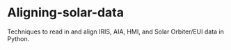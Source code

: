 # Aligning-solar-data

Techniques to read in and align IRIS, AIA, HMI, and Solar Orbiter/EUI data in Python.
